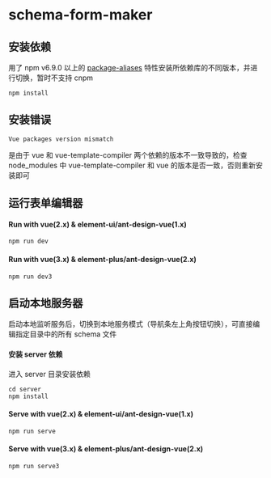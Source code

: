 # schema-form-maker
## 安装依赖
用了 npm v6.9.0 以上的 [package-aliases](https://github.com/npm/rfcs/blob/latest/implemented/0001-package-aliases.md#rationale-and-alternatives) 特性安装所依赖库的不同版本，并进行切换，暂时不支持 cnpm
```
npm install
```
## 安装错误
```
Vue packages version mismatch
```
是由于 vue 和 vue-template-compiler 两个依赖的版本不一致导致的，检查 node_modules 中 vue-template-compiler 和 vue 的版本是否一致，否则重新安装即可

## 运行表单编辑器
#### Run with vue(2.x) & element-ui/ant-design-vue(1.x)
```
npm run dev
```
#### Run with vue(3.x) & element-plus/ant-design-vue(2.x)
```
npm run dev3
```

## 启动本地服务器
启动本地监听服务后，切换到本地服务模式（导航条左上角按钮切换），可直接编辑指定目录中的所有 schema 文件
#### 安装 server 依赖
进入 server 目录安装依赖
```
cd server
npm install
```
#### Serve with vue(2.x) & element-ui/ant-design-vue(1.x)
```
npm run serve
```
#### Serve with vue(3.x) & element-plus/ant-design-vue(2.x)
```
npm run serve3
```
